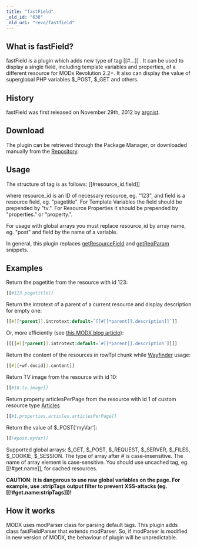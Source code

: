```yaml
---
title: "fastField"
_old_id: "638"
_old_uri: "revo/fastfield"
---
```


## What is fastField? 

fastField is a plugin which adds new type of tag \[\[#...\]\] . It can be used to display a single field, including template variables and properties, of a different resource for MODx Revolution 2.2+. It also can display the value of superglobal PHP variables $\_POST, $\_GET and others.

## History 

fastField was first released on November 29th, 2012 by [argnist](http://modx.com/extras/author/argnist).

## Download 

The plugin can be retrieved through the Package Manager, or downloaded manually from the [Repository](http://modx.com/extras/package/fastfield).

## Usage 

The structure of tag is as follows: \[\[#resource\_id.field\]\]

where resource\_id is an ID of necessary resource, eg. "123", and field is a resource field, eg. "pagetitle". For Template Variables the field should be prepended by "tv.". For Resource Properties it should be prepended by "properties." or "property.".

For usage with global arrays you must replace resource\_id by array name, eg. "post" and field by the name of a variable.

In general, this plugin replaces [getResourceField](/display/ADDON/getResourceField) and [getReqParam](http://modx.com/extras/package/getreqparam) snippets.

## Examples 

Return the pagetitle from the resource with id 123:

``` php 
[[#123.pagetitle]]
```

Return the introtext of a parent of a current resource and display description for empty one:

``` php 
[[#[[*parent]].introtext:default=`[[#[[*parent]].description]]`]]
```

Or, more efficiently (see [this MODX blog article](http://modx.com/blog/2012/09/14/tags-as-the-result-or-how-conditionals-are-like-mosquitoes/)):

``` php 
[[[[#[[*parent]].introtext:default=`#[[*parent]].description`]]]]
```

Return the content of the resources in rowTpl chunk while [Wayfinder](extras/evo/wayfinder) usage:

``` php 
[[#[[+wf.docid]].content]]
```

Return TV image from the resource with id 10:

``` php 
[[#10.tv.image]]
```

Return property articlesPerPage from the resource with id 1 of custom resource type [Articles](/display/ADDON/Articles)

``` php 
[[#1.properties.articles.articlesPerPage]]
```

Return the value of $\_POST\['myVar'\]:

``` php 
[[!#post.myVar]]
```

Supported global arrays: $\_GET, $\_POST, $\_REQUEST, $\_SERVER, $\_FILES, $\_COOKIE, $\_SESSION. The type of array after # is case-insensitive. The name of array element is case-sensitive. You should use uncached tag, eg. \[\[!#get.name\]\], for cached resources.

**CAUTION**: **It is dangerous to use raw global variables on the page. For example, use :stripTags output filter to prevent XSS-attacks (eg. \[\[!#get.name:stripTags\]\])!** 

## How it works 

MODX uses modParser class for parsing default tags. This plugin adds class fastFieldParser that extends modParser. So, if modParser is modified in new version of MODX, the behaviour of plugin will be unpredictable.
